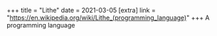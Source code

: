 +++
title = "Lithe"
date = 2021-03-05
[extra]
link = "https://en.wikipedia.org/wiki/Lithe_(programming_language)"
+++
A programming language

